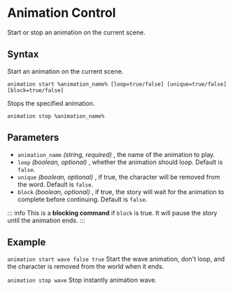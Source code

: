 # Animation Control

Start or stop an animation on the current scene.

## Syntax

Start an animation on the current scene.

`animation start %animation_name% [loop=true/false] [unique=true/false] [block=true/false]`

Stops the specified animation.

`animation stop %animation_name%`

## Parameters

- `animation_name` _(string, required)_ , the name of the animation to play.
- `loop` _(boolean, optional)_ , whether the animation should loop. Default is `false`.
- `unique` _(boolean, optional)_ , if true, the character will be removed from the word. Default is `false`.
- `block` _(boolean, optional)_ , if true, the story will wait for the animation to complete before continuing. Default is `false`.

::: info
This is a **blocking command** if `block` is true. It will pause the story until the animation ends.
:::

## Example

`animation start wave false true`
Start the wave animation, don't loop, and the character is removed from the world when it ends.

`animation stop wave`
Stop instantly animation wave.
